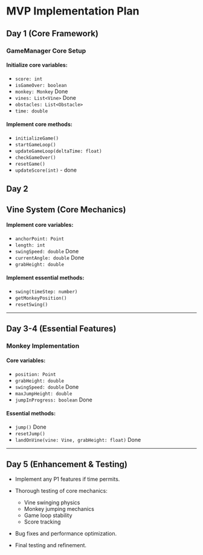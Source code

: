 # MVP Implementation Plan

## Day 1 (Core Framework)

### GameManager Core Setup

#### Initialize core variables:
- `score: int`
- `isGameOver: boolean`
- `monkey: Monkey` Done
- `vines: List<Vine>` Done
- `obstacles: List<Obstacle>`
- `time: double`

#### Implement core methods:
- `initializeGame()`
- `startGameLoop()`
- `updateGameLoop(deltaTime: float)`
- `checkGameOver()`
- `resetGame()`
- `updateScore(int)` - done 

## Day 2

## Vine System (Core Mechanics)

#### Implement core variables:
- `anchorPoint: Point`
- `length: int`
- `swingSpeed: double` Done
- `currentAngle: double` Done
- `grabHeight: double`

#### Implement essential methods:
- `swing(timeStep: number)`
- `getMonkeyPosition()`
- `resetSwing()`

---

## Day 3-4 (Essential Features)

### Monkey Implementation

#### Core variables:
- `position: Point`
- `grabHeight: double`
- `swingSpeed: double` Done
- `maxJumpHeight: double`
- `jumpInProgress: boolean` Done

#### Essential methods:
- `jump()` Done
- `resetJump()`
- `landOnVine(vine: Vine, grabHeight: float)` Done

---

## Day 5 (Enhancement & Testing)

- Implement any P1 features if time permits.
- Thorough testing of core mechanics:
  - Vine swinging physics
  - Monkey jumping mechanics
  - Game loop stability
  - Score tracking <!-- works -->

- Bug fixes and performance optimization.
- Final testing and refinement.
